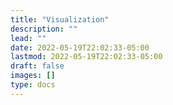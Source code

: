 ```yaml
---
title: "Visualization"
description: ""
lead: ""
date: 2022-05-19T22:02:33-05:00
lastmod: 2022-05-19T22:02:33-05:00
draft: false
images: []
type: docs
---
```

